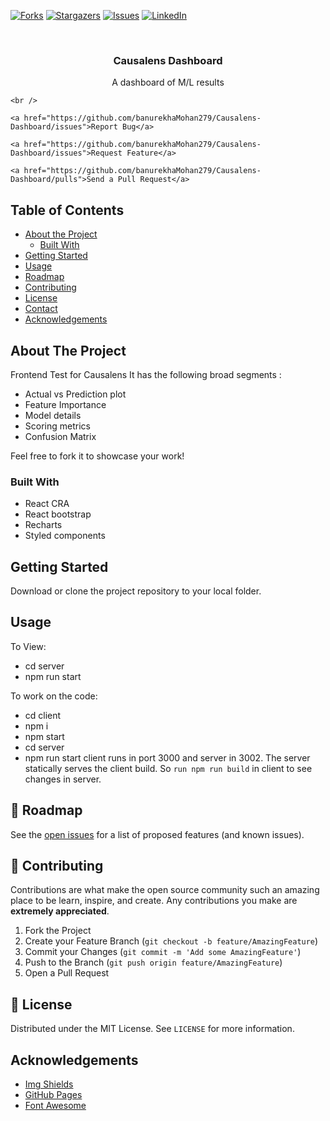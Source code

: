 [![Forks][forks-shield]][forks-url]
[![Stargazers][stars-shield]][stars-url]
[![Issues][issues-shield]][issues-url]
[![LinkedIn][linkedin-shield]][linkedin-url]

<!-- PROJECT LOGO -->
<br />
<p align="center">

  <h3 align="center">Causalens Dashboard</h3>

  <p align="center">
    A dashboard of M/L results

    <br />

    <a href="https://github.com/banurekhaMohan279/Causalens-Dashboard/issues">Report Bug</a>

    <a href="https://github.com/banurekhaMohan279/Causalens-Dashboard/issues">Request Feature</a>

    <a href="https://github.com/banurekhaMohan279/Causalens-Dashboard/pulls">Send a Pull Request</a>

  </p>
</p>

<!-- TABLE OF CONTENTS -->

## Table of Contents

- [About the Project](#about-the-project)
  - [Built With](#built-with)
- [Getting Started](#getting-started)
- [Usage](#usage)
- [Roadmap](#roadmap)
- [Contributing](#contributing)
- [License](#license)
- [Contact](#contact)
- [Acknowledgements](#acknowledgements)

<!-- ABOUT THE PROJECT -->

## About The Project

<!--![Working Model](https://github.com/banurekhaMohan279/Portfolio-V1/blob/master/images/workingModel.gif)-->

Frontend Test for Causalens
It has the following broad segments :

- Actual vs Prediction plot
- Feature Importance
- Model details
- Scoring metrics
- Confusion Matrix

Feel free to fork it to showcase your work!

### Built With

- React CRA
- React bootstrap
- Recharts
- Styled components

<!-- GETTING STARTED -->

## Getting Started

Download or clone the project repository to your local folder.

<!-- USAGE EXAMPLES -->

## Usage

To View:

- cd server
- npm run start

To work on the code:

- cd client
- npm i
- npm start
- cd server
- npm run start
  client runs in port 3000 and server in 3002. The server statically serves the client build. So `run npm run build` in client to see changes in server.
  <!-- ROADMAP -->

## 🚧 Roadmap

See the [open issues](https://github.com/banurekhaMohan279/Causalens-Dashboard/issues) for a list of proposed features (and known issues).

<!-- CONTRIBUTING -->

## 🤝 Contributing

Contributions are what make the open source community such an amazing place to be learn, inspire, and create. Any contributions you make are **extremely appreciated**.

1. Fork the Project
2. Create your Feature Branch (`git checkout -b feature/AmazingFeature`)
3. Commit your Changes (`git commit -m 'Add some AmazingFeature'`)
4. Push to the Branch (`git push origin feature/AmazingFeature`)
5. Open a Pull Request

<!-- LICENSE -->

## 📝 License

Distributed under the MIT License. See `LICENSE` for more information.

<!-- ACKNOWLEDGEMENTS -->

## Acknowledgements

- [Img Shields](https://shields.io)
- [GitHub Pages](https://pages.github.com)
- [Font Awesome](https://fontawesome.com)

<!-- MARKDOWN LINKS & IMAGES -->
<!-- https://www.markdownguide.org/basic-syntax/#reference-style-links -->

[forks-shield]: https://img.shields.io/github/forks/banurekhaMohan279/Causalens-Dashboard?style=for-the-badge
[forks-url]: https://github.com/banurekhaMohan279/Causalens-Dashboard/network/members
[stars-shield]: https://img.shields.io/github/stars/banurekhaMohan279/Causalens-Dashboard?style=for-the-badge
[stars-url]: https://github.com/banurekhaMohan279/Causalens-Dashboard/stargazers
[issues-shield]: https://img.shields.io/github/issues/banurekhaMohan279/Causalens-Dashboard?style=for-the-badge
[issues-url]: https://github.com/banurekhaMohan279/Causalens-Dashboard/issues
[linkedin-shield]: https://img.shields.io/badge/-LinkedIn-black.svg?style=flat-square&logo=linkedin&colorB=555
[linkedin-url]: https://www.linkedin.com/in/banurekha/
